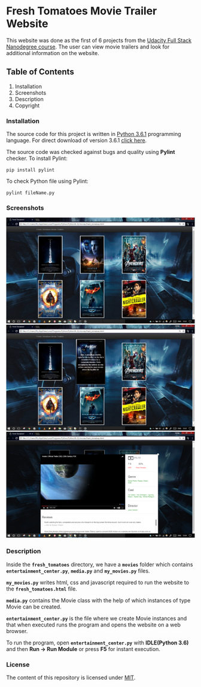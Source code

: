 # Fresh Tomatoes Movie Trailer Website 

This website was done as the first of 6 projects from the [Udacity Full Stack Nanodegree course](https://in.udacity.com/course/full-stack-web-developer-nanodegree--nd004/).
The user can view movie trailers and look for additional information on the website.

## Table of Contents
1. Installation
2. Screenshots 
3. Description
5. Copyright

### Installation
The source code for this project is written in [Python 3.6.1](https://www.python.org/downloads/) programming language. 
For direct download of version 3.6.1 [click here](https://www.python.org/ftp/python/3.6.1/python-3.6.1.exe).

The source code was checked against bugs and quality using **Pylint** checker.
To install Pylint:
```
pip install pylint
```

To check Python file using Pylint:
```
pylint fileName.py
```
### Screenshots

![](https://github.com/MANOJPATRA1991/fresh_tomatoes/blob/master/Screenshots/Screenshot%20(6).png?raw=true)
![](https://github.com/MANOJPATRA1991/fresh_tomatoes/blob/master/Screenshots/Screenshot%20(7).png?raw=true)
![](https://github.com/MANOJPATRA1991/fresh_tomatoes/blob/master/Screenshots/Screenshot%20(10).png?raw=true)

### Description
Inside the **`fresh_tomatoes`** directory, we have a **`movies`** folder which contains **`entertainment_center.py`**, **`media.py`** and **`my_movies.py`** files.

**`my_movies.py`** writes html, css and javascript required to run the website to the **`fresh_tomatoes.html`** file.

**`media.py`** contains the Movie class with the help of which instances of type Movie can be created.

**`entertainment_center.py`** is the file where we create Movie instances and that when executed runs the program and opens the website on a web browser.

To run the program, open **`entertainment_center.py`** with **IDLE(Python 3.6)** and then **Run -> Run Module** or press **F5** for instant execution.

### License
The content of this repository is licensed under [MIT](https://choosealicense.com/licenses/mit/).


